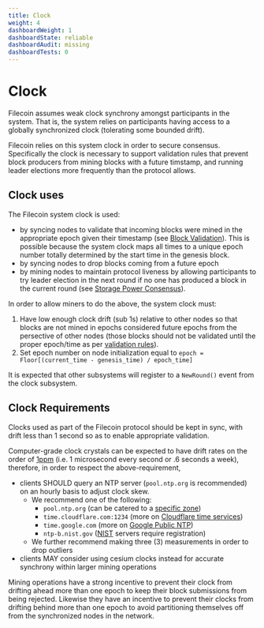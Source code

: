 ```yaml
---
title: Clock
weight: 4
dashboardWeight: 1
dashboardState: reliable
dashboardAudit: missing
dashboardTests: 0
---
```


# Clock

Filecoin assumes weak clock synchrony amongst participants in the system. That is, the system relies on participants having access to a globally synchronized clock (tolerating some bounded drift).

Filecoin relies on this system clock in order to secure consensus.  Specifically the clock is necessary to support validation rules that prevent block producers from mining blocks with a future timstamp, and running leader elections more frequently than the protocol allows.


## Clock uses

The Filecoin system clock is used:

- by syncing nodes to validate that incoming blocks were mined in the appropriate epoch given their timestamp (see [Block Validation](block#block-syntax-validation)).  This is possible because the system clock maps all times to a unique epoch number totally determined by the start time in the genesis block.
- by syncing nodes to drop blocks coming from a future epoch
- by mining nodes to maintain protocol liveness by allowing participants to try leader election in the next round if no one has produced a block in the current round (see [Storage Power Consensus](storage_power_consensus)).

In order to allow miners to do the above, the system clock must:

1. Have low enough clock drift (sub 1s) relative to other nodes so that blocks are not mined in epochs considered future epochs from the persective of other nodes (those blocks should not be validated until the proper epoch/time as per [validation rules](block#block-semantic-validation)).
2. Set epoch number on node initialization equal to `epoch = Floor[(current_time - genesis_time) / epoch_time]`

It is expected that other subsystems will register to a `NewRound()` event from the clock subsystem.

## Clock Requirements

Clocks used as part of the Filecoin protocol should be kept in sync, with drift less than 1 second so as to enable appropriate validation.

Computer-grade clock crystals can be expected to have drift rates on the order of [1ppm](https://www.hindawi.com/journals/jcnc/2008/583162/) (i.e. 1 microsecond every second or .6 seconds a week), therefore, in order to respect the above-requirement,

- clients SHOULD query an NTP server (`pool.ntp.org` is recommended) on an hourly basis to adjust clock skew.
  - We recommend one of the following:
    - `pool.ntp.org` (can be catered to a [specific zone](https://www.ntppool.org/zone))
    - `time.cloudflare.com:1234` (more on [Cloudflare time services](https://www.cloudflare.com/time/))
    - `time.google.com` (more on [Google Public NTP](https://developers.google.com/time))
    - `ntp-b.nist.gov` ([NIST](https://tf.nist.gov/tf-cgi/servers.cgi) servers require registration)
  - We further recommend making three (3) measurements in order to drop outliers
- clients MAY consider using cesium clocks instead for accurate synchrony within larger mining operations

Mining operations have a strong incentive to prevent their clock from drifting ahead more than one epoch to keep their block submissions from being rejected.  Likewise they have an incentive to prevent their clocks from drifting behind more than one epoch to avoid partitioning themselves off from the synchronized nodes in the network.

